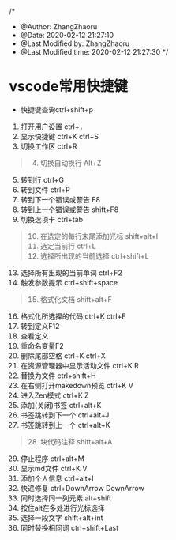 <!--
 * @Author: Zhang Zhaoru
 * @Since: 2020-02-11 11:25:56
 * @LastTime: 2020-02-23 13:00:50
 * @LastAuthor: Zhang Zhaoru
 * @FilePath: \vscode_git\build\vscodeShortcutkey.md
 * @Description:
 -->
/*
 * @Author: ZhangZhaoru
 * @Date: 2020-02-12 21:27:10
 * @Last Modified by: ZhangZhaoru
 * @Last Modified time: 2020-02-12 21:27:30
 */

# vscode常用快捷键
* 快捷键查询ctrl+shift+p

1. 打开用户设置 ctrl+，
2. 显示快捷键 ctrl+K ctrl+S
3. 切换工作区 ctrl+R
>4. 切换自动换行 Alt+Z
5. 转到行 ctrl+G
6. 转到文件 ctrl+P
7. 转到下一个错误或警告 F8
8. 转到上一个错误或警告 shift+F8
9. 切换选项卡 ctrl+tab
>10. 在选定的每行末尾添加光标 shift+alt+I
>11. 选定当前行 ctrl+L
>12. 选择所出现的当前选择 ctrl+shift+L
13. 选择所有出现的当前单词 ctrl+F2
14. 触发参数提示 ctrl+shift+space
>15. 格式化文档 shift+alt+F
16. 格式化所选择的代码 ctrl+K ctrl+F
17. 转到定义F12
18. 查看定义
19. 重命名变量F2
20. 删除尾部空格 ctrl+K ctrl+X
21. 在资源管理器中显示活动文件 ctrl+K R
22. 替换为文件 ctrl+shift+H
23. 在右侧打开makedown预览 ctrl+K V
24. 进入Zen模式 ctrl+K Z
25. 添加(关闭)书签 ctrl+alt+K
26. 书签跳转到下一个 ctrl+alt+J
27. 书签跳转到上一个 ctrl+alt+K
>28. 块代码注释 shift+alt+A
29. 停止程序 ctrl+alt+M
30. 显示md文件 ctrl+K V
31. 添加个人信息 ctrl+alt+I
32. 快递修复 ctrl+DownArrow DownArrow
33. 同时选择同一列元素 alt+shift
34. 按住alt在多处进行光标选择
35. 选择一段文字 shift+alt+int
36. 同时替换相同词 ctrl+shift+Last


